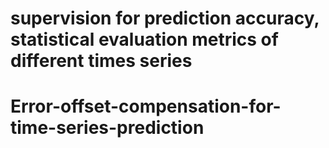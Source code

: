 # supervision for prediction accuracy, statistical evaluation metrics of different times series
# Error-offset-compensation-for-time-series-prediction
